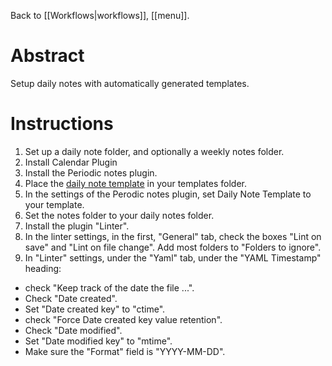 Back to [[Workflows|workflows]], [[menu]].
# Abstract
Setup daily notes with automatically generated templates.

# Instructions
1. Set up a daily note folder, and optionally a weekly notes folder.
2. Install Calendar Plugin
3. Install the Periodic notes plugin.
4. Place the [daily note template](https://raw.githubusercontent.com/mscott99/matthewscott-blog/main/files/daily%20note%20template.md) in your templates folder.
5. In the settings of the Perodic notes plugin, set Daily Note Template to your template.
6. Set the notes folder to your daily notes folder.
7. Install the plugin "Linter".
8. In the linter settings, in the first, "General" tab, check the boxes "Lint on save" and "Lint on file change". Add most folders to "Folders to ignore".
9. In "Linter" settings, under the "Yaml" tab, under the "YAML Timestamp" heading:
  - check "Keep track of the date the file ...".
  - Check "Date created". 
  - Set "Date created key" to "ctime".
  - check "Force Date created key value retention".
  - Check "Date modified".
  - Set "Date modified key" to "mtime".
  - Make sure the "Format" field is "YYYY-MM-DD".
